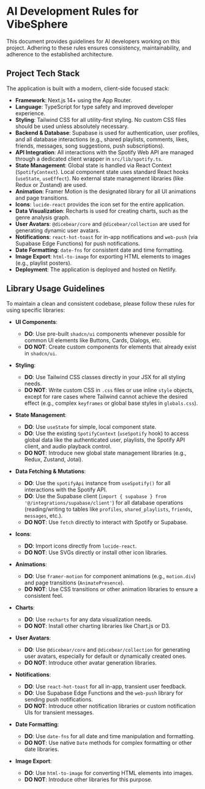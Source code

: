 # AI Development Rules for VibeSphere

This document provides guidelines for AI developers working on this project. Adhering to these rules ensures consistency, maintainability, and adherence to the established architecture.

## Project Tech Stack

The application is built with a modern, client-side focused stack:

-   **Framework**: Next.js 14+ using the App Router.
-   **Language**: TypeScript for type safety and improved developer experience.
-   **Styling**: Tailwind CSS for all utility-first styling. No custom CSS files should be used unless absolutely necessary.
-   **Backend & Database**: Supabase is used for authentication, user profiles, and all database interactions (e.g., shared playlists, comments, likes, friends, messages, song suggestions, push subscriptions).
-   **API Integration**: All interactions with the Spotify Web API are managed through a dedicated client wrapper in `src/lib/spotify.ts`.
-   **State Management**: Global state is handled via React Context (`SpotifyContext`). Local component state uses standard React hooks (`useState`, `useEffect`). No external state management libraries (like Redux or Zustand) are used.
-   **Animation**: Framer Motion is the designated library for all UI animations and page transitions.
-   **Icons**: `lucide-react` provides the icon set for the entire application.
-   **Data Visualization**: Recharts is used for creating charts, such as the genre analysis graph.
-   **User Avatars**: `@dicebear/core` and `@dicebear/collection` are used for generating dynamic user avatars.
-   **Notifications**: `react-hot-toast` for in-app notifications and `web-push` (via Supabase Edge Functions) for push notifications.
-   **Date Formatting**: `date-fns` for consistent date and time formatting.
-   **Image Export**: `html-to-image` for exporting HTML elements to images (e.g., playlist posters).
-   **Deployment**: The application is deployed and hosted on Netlify.

## Library Usage Guidelines

To maintain a clean and consistent codebase, please follow these rules for using specific libraries:

-   **UI Components**:
    -   **DO**: Use pre-built `shadcn/ui` components whenever possible for common UI elements like Buttons, Cards, Dialogs, etc.
    -   **DO NOT**: Create custom components for elements that already exist in `shadcn/ui`.

-   **Styling**:
    -   **DO**: Use Tailwind CSS classes directly in your JSX for all styling needs.
    -   **DO NOT**: Write custom CSS in `.css` files or use inline `style` objects, except for rare cases where Tailwind cannot achieve the desired effect (e.g., complex `keyframes` or global base styles in `globals.css`).

-   **State Management**:
    -   **DO**: Use `useState` for simple, local component state.
    -   **DO**: Use the existing `SpotifyContext` (`useSpotify` hook) to access global data like the authenticated user, playlists, the Spotify API client, and audio playback control.
    -   **DO NOT**: Introduce new global state management libraries (e.g., Redux, Zustand, Jotai).

-   **Data Fetching & Mutations**:
    -   **DO**: Use the `spotifyApi` instance from `useSpotify()` for all interactions with the Spotify API.
    -   **DO**: Use the Supabase client (`import { supabase } from '@/integrations/supabase/client'`) for all database operations (reading/writing to tables like `profiles`, `shared_playlists`, `friends`, `messages`, etc.).
    -   **DO NOT**: Use `fetch` directly to interact with Spotify or Supabase.

-   **Icons**:
    -   **DO**: Import icons directly from `lucide-react`.
    -   **DO NOT**: Use SVGs directly or install other icon libraries.

-   **Animations**:
    -   **DO**: Use `framer-motion` for component animations (e.g., `motion.div`) and page transitions (`AnimatePresence`).
    -   **DO NOT**: Use CSS transitions or other animation libraries to ensure a consistent feel.

-   **Charts**:
    -   **DO**: Use `recharts` for any data visualization needs.
    -   **DO NOT**: Install other charting libraries like Chart.js or D3.

-   **User Avatars**:
    -   **DO**: Use `@dicebear/core` and `@dicebear/collection` for generating user avatars, especially for default or dynamically created ones.
    -   **DO NOT**: Introduce other avatar generation libraries.

-   **Notifications**:
    -   **DO**: Use `react-hot-toast` for all in-app, transient user feedback.
    -   **DO**: Use Supabase Edge Functions and the `web-push` library for sending push notifications.
    -   **DO NOT**: Introduce other notification libraries or custom notification UIs for transient messages.

-   **Date Formatting**:
    -   **DO**: Use `date-fns` for all date and time manipulation and formatting.
    -   **DO NOT**: Use native `Date` methods for complex formatting or other date libraries.

-   **Image Export**:
    -   **DO**: Use `html-to-image` for converting HTML elements into images.
    -   **DO NOT**: Introduce other libraries for this purpose.